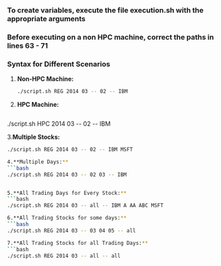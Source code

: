 ### To create variables, execute the file execution.sh with the appropriate arguments
### Before executing on a non HPC machine, correct the paths in lines 63 - 71
### Syntax for Different Scenarios

1. **Non-HPC Machine:**
   ```bash
   ./script.sh REG 2014 03 -- 02 -- IBM

2. **HPC Machine:**
   ```bash
./script.sh HPC 2014 03 -- 02 -- IBM

3.**Multiple Stocks:**
   ```bash
./script.sh REG 2014 03 -- 02 -- IBM MSFT

4.**Multiple Days:**
  ```bash
./script.sh REG 2014 03 -- 02 03 -- IBM


5.**All Trading Days for Every Stock:**
 ```bash
./script.sh REG 2014 03 -- all -- IBM A AA ABC MSFT

6.**All Trading Stocks for some days:**
 ```bash
./script.sh REG 2014 03 -- 03 04 05 -- all

7.**All Trading Stocks for all Trading Days:**
 ```bash
./script.sh REG 2014 03 -- all -- all

